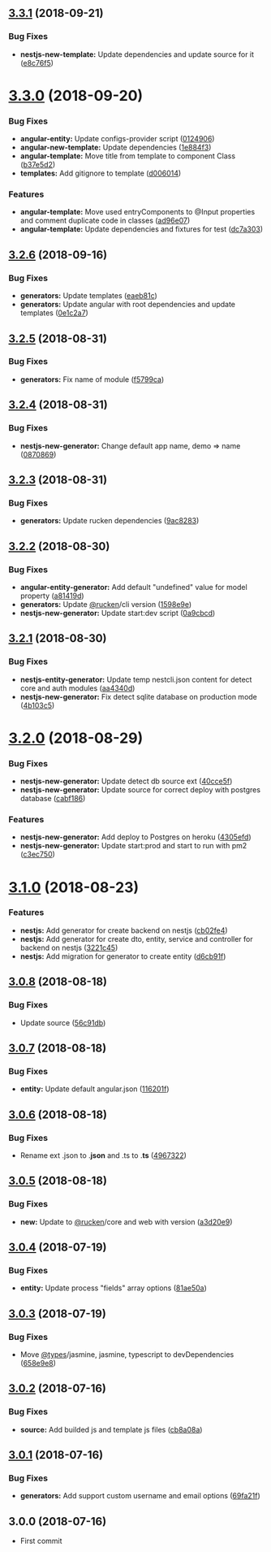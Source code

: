 <a name="3.3.1"></a>
## [3.3.1](https://github.com/rucken/schematics/compare/3.3.0...3.3.1) (2018-09-21)


### Bug Fixes

* **nestjs-new-template:** Update dependencies and update source for it ([e8c76f5](https://github.com/rucken/schematics/commit/e8c76f5))



<a name="3.3.0"></a>
# [3.3.0](https://github.com/rucken/schematics/compare/3.2.6...3.3.0) (2018-09-20)


### Bug Fixes

* **angular-entity:** Update configs-provider script ([0124906](https://github.com/rucken/schematics/commit/0124906))
* **angular-new-template:** Update dependencies ([1e884f3](https://github.com/rucken/schematics/commit/1e884f3))
* **angular-template:** Move title from template to component Class ([b37e5d2](https://github.com/rucken/schematics/commit/b37e5d2))
* **templates:** Add gitignore to template ([d006014](https://github.com/rucken/schematics/commit/d006014))


### Features

* **angular-template:** Move used entryComponents to @Input properties and comment duplicate code in classes ([ad96e07](https://github.com/rucken/schematics/commit/ad96e07))
* **angular-template:** Update dependencies and fixtures for test ([dc7a303](https://github.com/rucken/schematics/commit/dc7a303))



<a name="3.2.6"></a>
## [3.2.6](https://github.com/rucken/schematics/compare/3.2.5...3.2.6) (2018-09-16)


### Bug Fixes

* **generators:** Update templates ([eaeb81c](https://github.com/rucken/schematics/commit/eaeb81c))
* **generators:** Update angular with root dependencies and update templates ([0e1c2a7](https://github.com/rucken/schematics/commit/0e1c2a7))



<a name="3.2.5"></a>
## [3.2.5](https://github.com/rucken/schematics/compare/3.2.4...3.2.5) (2018-08-31)


### Bug Fixes

* **generators:** Fix name of module ([f5799ca](https://github.com/rucken/schematics/commit/f5799ca))



<a name="3.2.4"></a>
## [3.2.4](https://github.com/rucken/schematics/compare/3.2.3...3.2.4) (2018-08-31)


### Bug Fixes

* **nestjs-new-generator:** Change default app name, demo => name ([0870869](https://github.com/rucken/schematics/commit/0870869))



<a name="3.2.3"></a>
## [3.2.3](https://github.com/rucken/schematics/compare/3.2.2...3.2.3) (2018-08-31)


### Bug Fixes

* **generators:** Update rucken dependencies ([9ac8283](https://github.com/rucken/schematics/commit/9ac8283))



<a name="3.2.2"></a>
## [3.2.2](https://github.com/rucken/schematics/compare/3.2.1...3.2.2) (2018-08-30)


### Bug Fixes

* **angular-entity-generator:** Add default "undefined" value for model property ([a81419d](https://github.com/rucken/schematics/commit/a81419d))
* **generators:** Update [@rucken](https://github.com/rucken)/cli version ([1598e9e](https://github.com/rucken/schematics/commit/1598e9e))
* **nestjs-new-generator:** Update start:dev script ([0a9cbcd](https://github.com/rucken/schematics/commit/0a9cbcd))



<a name="3.2.1"></a>
## [3.2.1](https://github.com/rucken/schematics/compare/3.2.0...3.2.1) (2018-08-30)


### Bug Fixes

* **nestjs-entity-generator:** Update temp nestcli.json content for detect core and auth modules ([aa4340d](https://github.com/rucken/schematics/commit/aa4340d))
* **nestjs-new-generator:** Fix detect sqlite database on production mode ([4b103c5](https://github.com/rucken/schematics/commit/4b103c5))



<a name="3.2.0"></a>
# [3.2.0](https://github.com/rucken/schematics/compare/3.1.0...3.2.0) (2018-08-29)


### Bug Fixes

* **nestjs-new-generator:** Update detect db source ext ([40cce5f](https://github.com/rucken/schematics/commit/40cce5f))
* **nestjs-new-generator:** Update source for correct deploy with postgres database ([cabf186](https://github.com/rucken/schematics/commit/cabf186))


### Features

* **nestjs-new-generator:** Add deploy to Postgres on heroku ([4305efd](https://github.com/rucken/schematics/commit/4305efd))
* **nestjs-new-generator:** Update start:prod and start to run with pm2 ([c3ec750](https://github.com/rucken/schematics/commit/c3ec750))



<a name="3.1.0"></a>
# [3.1.0](https://github.com/rucken/schematics/compare/3.0.8...3.1.0) (2018-08-23)


### Features

* **nestjs:** Add generator for create backend on nestjs ([cb02fe4](https://github.com/rucken/schematics/commit/cb02fe4))
* **nestjs:** Add generator for create dto, entity, service and controller for backend on nestjs ([3221c45](https://github.com/rucken/schematics/commit/3221c45))
* **nestjs:** Add migration for generator to create entity ([d6cb91f](https://github.com/rucken/schematics/commit/d6cb91f))



<a name="3.0.8"></a>
## [3.0.8](https://github.com/rucken/schematics/compare/3.0.7...3.0.8) (2018-08-18)


### Bug Fixes

* Update source ([56c91db](https://github.com/rucken/schematics/commit/56c91db))



<a name="3.0.7"></a>
## [3.0.7](https://github.com/rucken/schematics/compare/3.0.6...3.0.7) (2018-08-18)


### Bug Fixes

* **entity:** Update default angular.json ([116201f](https://github.com/rucken/schematics/commit/116201f))



<a name="3.0.6"></a>
## [3.0.6](https://github.com/rucken/schematics/compare/3.0.5...3.0.6) (2018-08-18)


### Bug Fixes

* Rename ext .json to .__json__ and .ts to .__ts__ ([4967322](https://github.com/rucken/schematics/commit/4967322))



<a name="3.0.5"></a>
## [3.0.5](https://github.com/rucken/schematics/compare/3.0.4...3.0.5) (2018-08-18)


### Bug Fixes

* **new:** Update to [@rucken](https://github.com/rucken)/core and web with version ([a3d20e9](https://github.com/rucken/schematics/commit/a3d20e9))



<a name="3.0.4"></a>
## [3.0.4](https://github.com/rucken/schematics/compare/3.0.3...3.0.4) (2018-07-19)


### Bug Fixes

* **entity:** Update process "fields" array options ([81ae50a](https://github.com/rucken/schematics/commit/81ae50a))



<a name="3.0.3"></a>
## [3.0.3](https://github.com/rucken/schematics/compare/3.0.2...3.0.3) (2018-07-19)


### Bug Fixes

* Move [@types](https://github.com/types)/jasmine, jasmine, typescript to devDependencies ([658e9e8](https://github.com/rucken/schematics/commit/658e9e8))



<a name="3.0.2"></a>
## [3.0.2](https://github.com/rucken/schematics/compare/3.0.1...3.0.2) (2018-07-16)


### Bug Fixes

* **source:** Add builded js and template js files ([cb8a08a](https://github.com/rucken/schematics/commit/cb8a08a))



<a name="3.0.1"></a>
## [3.0.1](https://github.com/rucken/schematics/compare/3.0.0...3.0.1) (2018-07-16)


### Bug Fixes

* **generators:** Add support custom username and email options ([69fa21f](https://github.com/rucken/schematics/commit/69fa21f))



<a name="3.0.0"></a>
## 3.0.0 (2018-07-16)

* First commit



